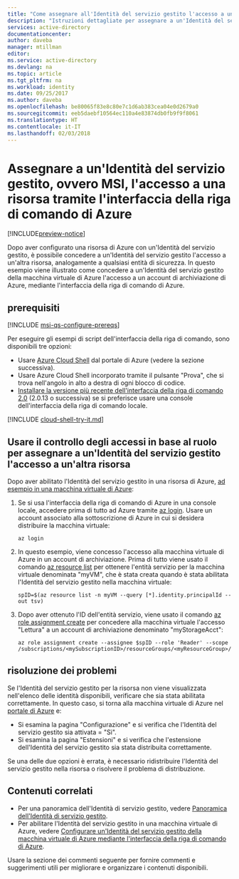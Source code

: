 ```yaml
---
title: "Come assegnare all'Identità del servizio gestito l'accesso a una risorsa di Azure tramite l'interfaccia della riga di comando di Azure"
description: "Istruzioni dettagliate per assegnare a un'Identità del servizio gestito in una risorsa l'accesso a un'altra risorsa, tramite l'interfaccia della riga di comando di Azure."
services: active-directory
documentationcenter: 
author: daveba
manager: mtillman
editor: 
ms.service: active-directory
ms.devlang: na
ms.topic: article
ms.tgt_pltfrm: na
ms.workload: identity
ms.date: 09/25/2017
ms.author: daveba
ms.openlocfilehash: be80065f83e8c80e7c1d6ab383cea04e0d2679a0
ms.sourcegitcommit: eeb5daebf10564ec110a4e83874db0fb9f9f8061
ms.translationtype: HT
ms.contentlocale: it-IT
ms.lasthandoff: 02/03/2018
---
```

# <a name="assign-a-managed-service-identity-msi-access-to-a-resource-using-azure-cli"></a>Assegnare a un'Identità del servizio gestito, ovvero MSI, l'accesso a una risorsa tramite l'interfaccia della riga di comando di Azure

[!INCLUDE[preview-notice](../../includes/active-directory-msi-preview-notice.md)]

Dopo aver configurato una risorsa di Azure con un'Identità del servizio gestito, è possibile concedere a un'Identità del servizio gestito l'accesso a un'altra risorsa, analogamente a qualsiasi entità di sicurezza. In questo esempio viene illustrato come concedere a un'Identità del servizio gestito della macchina virtuale di Azure l'accesso a un account di archiviazione di Azure, mediante l'interfaccia della riga di comando di Azure.

## <a name="prerequisites"></a>prerequisiti

[!INCLUDE [msi-qs-configure-prereqs](../../includes/active-directory-msi-qs-configure-prereqs.md)]

Per eseguire gli esempi di script dell'interfaccia della riga di comando, sono disponibili tre opzioni:

- Usare [Azure Cloud Shell](../cloud-shell/overview.md) dal portale di Azure (vedere la sezione successiva).
- Usare Azure Cloud Shell incorporato tramite il pulsante "Prova", che si trova nell'angolo in alto a destra di ogni blocco di codice.
- [Installare la versione più recente dell'interfaccia della riga di comando 2.0](https://docs.microsoft.com/cli/azure/install-azure-cli) (2.0.13 o successiva) se si preferisce usare una console dell'interfaccia della riga di comando locale. 

[!INCLUDE [cloud-shell-try-it.md](../../includes/cloud-shell-try-it.md)]

## <a name="use-rbac-to-assign-the-msi-access-to-another-resource"></a>Usare il controllo degli accessi in base al ruolo per assegnare a un'Identità del servizio gestito l'accesso a un'altra risorsa

Dopo aver abilitato l'Identità del servizio gestito in una risorsa di Azure, [ad esempio in una macchina virtuale di Azure](msi-qs-configure-cli-windows-vm.md): 

1. Se si usa l'interfaccia della riga di comando di Azure in una console locale, accedere prima di tutto ad Azure tramite [az login](/cli/azure/#az_login). Usare un account associato alla sottoscrizione di Azure in cui si desidera distribuire la macchina virtuale:

   ```azurecli-interactive
   az login
   ```

2. In questo esempio, viene concesso l'accesso alla macchina virtuale di Azure in un account di archiviazione. Prima di tutto viene usato il comando [az resource list](/cli/azure/resource/#az_resource_list) per ottenere l'entità servizio per la macchina virtuale denominata "myVM", che è stata creata quando è stata abilitata l'Identità del servizio gestito nella macchina virtuale:

   ```azurecli-interactive
   spID=$(az resource list -n myVM --query [*].identity.principalId --out tsv)
   ```

3. Dopo aver ottenuto l'ID dell'entità servizio, viene usato il comando [az role assignment create](/cli/azure/role/assignment#az_role_assignment_create) per concedere alla macchina virtuale l'accesso "Lettura" a un account di archiviazione denominato "myStorageAcct":

   ```azurecli-interactive
   az role assignment create --assignee $spID --role 'Reader' --scope /subscriptions/<mySubscriptionID>/resourceGroups/<myResourceGroup>/providers/Microsoft.Storage/storageAccounts/myStorageAcct
   ```

## <a name="troubleshooting"></a>risoluzione dei problemi

Se l'Identità del servizio gestito per la risorsa non viene visualizzata nell'elenco delle identità disponibili, verificare che sia stata abilitata correttamente. In questo caso, si torna alla macchina virtuale di Azure nel [portale di Azure](https://portal.azure.com) e:

- Si esamina la pagina "Configurazione" e si verifica che l'Identità del servizio gestito sia attivata = "Sì".
- Si esamina la pagina "Estensioni" e si verifica che l'estensione dell'Identità del servizio gestito sia stata distribuita correttamente.

Se una delle due opzioni è errata, è necessario ridistribuire l'Identità del servizio gestito nella risorsa o risolvere il problema di distribuzione.

## <a name="related-content"></a>Contenuti correlati

- Per una panoramica dell'Identità di servizio gestito, vedere [Panoramica dell'Identità di servizio gestito](msi-overview.md).
- Per abilitare l'Identità del servizio gestito in una macchina virtuale di Azure, vedere [Configurare un'Identità del servizio gestito della macchina virtuale di Azure mediante l'interfaccia della riga di comando di Azure](msi-qs-configure-cli-windows-vm.md).

Usare la sezione dei commenti seguente per fornire commenti e suggerimenti utili per migliorare e organizzare i contenuti disponibili.

